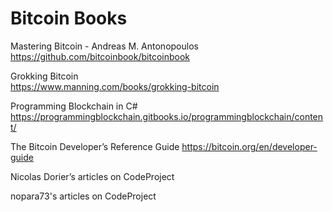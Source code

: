 # Bitcoin Books

Mastering Bitcoin - Andreas M. Antonopoulos  
https://github.com/bitcoinbook/bitcoinbook

Grokking Bitcoin  
https://www.manning.com/books/grokking-bitcoin  


Programming Blockchain in C#  
https://programmingblockchain.gitbooks.io/programmingblockchain/content/

The Bitcoin Developer’s Reference Guide 
https://bitcoin.org/en/developer-guide
 

Nicolas Dorier’s articles on CodeProject  

nopara73's articles on CodeProject  
